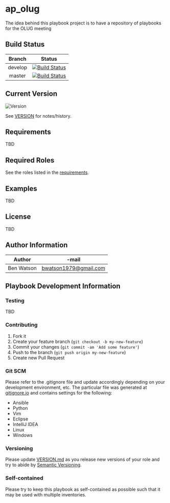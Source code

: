 # ap_olug

The idea behind this playbook project is to have a repository of playbooks for
the OLUG meeting

## Build Status

|Branch|Status|
|:----:|:----:|
|develop|[![Build Status](https://jenkins.kiewit.com/buildStatus/icon?job=ap_olug/develop)](https://jenkins.kiewit.com/job/ap_olug/develop)|
|master|[![Build Status](https://jenkins.kiewit.com/buildStatus/icon?job=ap_olug/master)](https://jenkins.kiewit.com/job/ap_olug/master)|

## Current Version

![Version](https://img.shields.io/badge/version-v1.0.0-blue.svg)

See [VERSION](./VERSION.md) for notes/history.

## Requirements

TBD

## Required Roles

See the roles listed in the [requirements](roles/requirements.yml).

## Examples

TBD

## License

TBD

## Author Information

|Author|-mail|
|---|---|
|Ben Watson|bwatson1979@gmail.com|

## Playbook Development Information

### Testing

TBD

### Contributing

1. Fork it
1. Create your feature branch (`git checkout -b my-new-feature`)
1. Commit your changes (`git commit -am 'Add some feature'`)
1. Push to the branch (`git push origin my-new-feature`)
1. Create new Pull Request

### Git SCM

Please refer to the .gitignore file and update accordingly depending on your
development environment, etc.  The particular file was generated at
[gitignore.io](https://www.gitignore.io/) and contains settings for the following:

- Ansible
- Python
- Vim
- Eclipse
- IntelliJ IDEA
- Linux
- Windows
  
### Versioning

Please update [VERSION.md](./VERSION.md) as you release new versions of your role and try to
abide by [Semantic Versioning](http://semver.org/spec/v2.0.0.html).

### Self-contained

Please try to keep this playbook as self-contained as possible such that it may
be used with multiple inventories.
